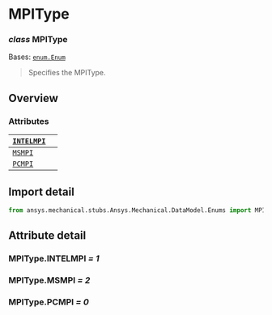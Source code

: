 <a id="mpitype"></a>

# MPIType

<a id="MPIType"></a>

### *class* MPIType

Bases: [`enum.Enum`](https://docs.python.org/3/library/enum.html#enum.Enum)

> Specifies the MPIType.

> <!-- !! processed by numpydoc !! -->

<a id="overview"></a>

## Overview

### Attributes

| [`INTELMPI`](#MPIType.INTELMPI)   |    |
|-----------------------------------|----|
| [`MSMPI`](#MPIType.MSMPI)         |    |
| [`PCMPI`](#MPIType.PCMPI)         |    |

<a id="import-detail"></a>

## Import detail

```python
from ansys.mechanical.stubs.Ansys.Mechanical.DataModel.Enums import MPIType
```

<a id="attribute-detail"></a>

## Attribute detail

<a id="MPIType.INTELMPI"></a>

### MPIType.INTELMPI *= 1*

<a id="MPIType.MSMPI"></a>

### MPIType.MSMPI *= 2*

<a id="MPIType.PCMPI"></a>

### MPIType.PCMPI *= 0*
